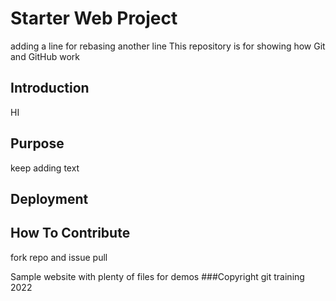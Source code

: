 # Starter Web Project
adding a line for rebasing
another line
This repository is for showing how Git and GitHub work


## Introduction
HI
## Purpose
keep adding text
## Deployment

## How To Contribute
fork repo and issue pull

Sample website with plenty of files for demos
###Copyright
git training 2022 